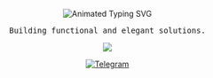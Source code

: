 <p align="center">
  <img src="https://readme-typing-svg.demolab.com?font=Fira+Code&weight=600&size=26&duration=1&pause=1&color=5D8FF3&center=true&vCenter=true&random=false&width=435&lines=Alexey+%7C+finansist1" alt="Animated Typing SVG" />
</p>

<p align="center">
  <samp>
    Building functional and elegant solutions.
  </samp>
</p>

<p align="center">
  <a href="https://skillicons.dev">
    <img src="https://skillicons.dev/icons?i=python,git,postgresql,linux" />
  </a>
</p>

<p align="center">
  <a href="https://t.me/financisst">
    <img src="https://img.shields.io/badge/Telegram-@financisst-5D8FF3?style=flat-square&logo=telegram" alt="Telegram" />
  </a>
</p>
